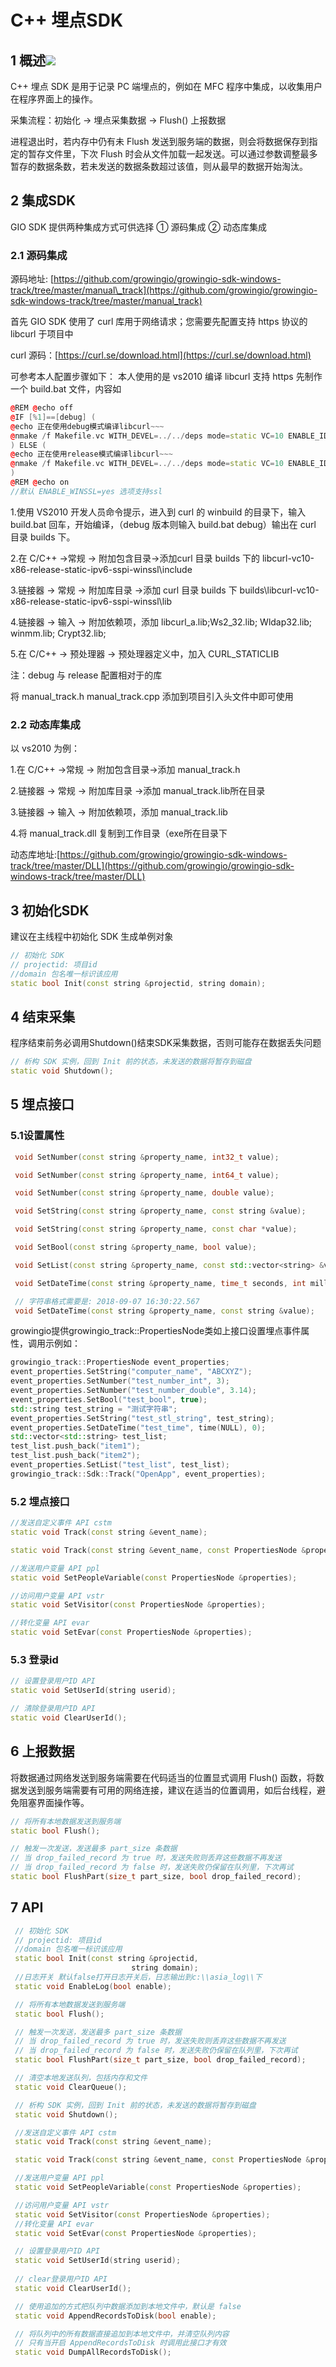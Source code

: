 # C++ 埋点SDK

## 1 概述[![](https://manual.sensorsdata.cn/sa/_/7F00000101764BABE76F042960923FC3/1624342734225/images/common/link-solid.svg)](https://manual.sensorsdata.cn/sa/latest/page-1573889.html#id-.C++SDKv1.13-%E6%A6%82%E8%BF%B0) <a id="id-.C++SDKv1.13-&#x6982;&#x8FF0;"></a>

C++ 埋点 SDK 是用于记录 PC 端埋点的，例如在 MFC 程序中集成，以收集用户在程序界面上的操作。

采集流程：初始化  -&gt; 埋点采集数据 -&gt; Flush\(\) 上报数据

进程退出时，若内存中仍有未 Flush 发送到服务端的数据，则会将数据保存到指定的暂存文件里，下次 Flush 时会从文件加载一起发送。可以通过参数调整最多暂存的数据条数，若未发送的数据条数超过该值，则从最早的数据开始淘汰。

## 2 集成SDK

GIO SDK 提供两种集成方式可供选择 ① 源码集成 ② 动态库集成

### 2.1  源码集成

源码地址: [https://github.com/growingio/growingio-sdk-windows-track/tree/master/manual\_track](https://github.com/growingio/growingio-sdk-windows-track/tree/master/manual_track)

首先 GIO SDK 使用了 curl 库用于网络请求；您需要先配置支持 https 协议的 libcurl 于项目中  

 curl 源码：[https://curl.se/download.html](https://curl.se/download.html) 

可参考本人配置步骤如下： 本人使用的是 vs2010 编译 libcurl 支持 https 先制作一个 build.bat 文件，内容如

```cpp
@REM @echo off
@IF [%1]==[debug] (
@echo 正在使用debug模式编译libcurl~~~
@nmake /f Makefile.vc WITH_DEVEL=../../deps mode=static VC=10 ENABLE_IDN=no RTLIBCFG=dll DEBUG=yes MACHINE=x86
) ELSE (
@echo 正在使用release模式编译libcurl~~~
@nmake /f Makefile.vc WITH_DEVEL=../../deps mode=static VC=10 ENABLE_IDN=no RTLIBCFG=dll DEBUG=no MACHINE=x86
)
@REM @echo on
//默认 ENABLE_WINSSL=yes 选项支持ssl
```

1.使用 VS2010 开发人员命令提示，进入到 curl 的 winbuild 的目录下，输入 build.bat 回车，开始编译，（debug 版本则输入 build.bat debug）输出在 curl 目录 builds 下。

2.在 C/C++ -&gt;常规 -&gt; 附加包含目录-&gt;添加curl 目录 builds 下的 libcurl-vc10-x86-release-static-ipv6-sspi-winssl\include 

3.链接器 -&gt; 常规 -&gt; 附加库目录 -&gt;添加 curl 目录 builds 下 builds\libcurl-vc10-x86-release-static-ipv6-sspi-winssl\lib 

4.链接器 -&gt; 输入 -&gt; 附加依赖项，添加 libcurl\_a.lib;Ws2\_32.lib; Wldap32.lib; winmm.lib; Crypt32.lib;  

5.在 C/C++ -&gt; 预处理器 -&gt; 预处理器定义中，加入 CURL\_STATICLIB 

注：debug 与 release 配置相对于的库

 将 manual\_track.h manual\_track.cpp 添加到项目引入头文件中即可使用

### 2.2 动态库集成

以 vs2010 为例： 

1.在 C/C++ -&gt;常规 -&gt; 附加包含目录-&gt;添加 manual\_track.h 

2.链接器 -&gt; 常规 -&gt; 附加库目录 -&gt;添加 manual\_track.lib所在目录 

3.链接器 -&gt; 输入 -&gt; 附加依赖项，添加 manual\_track.lib 

4.将 manual\_track.dll 复制到工作目录（exe所在目录下 

动态库地址:[https://github.com/growingio/growingio-sdk-windows-track/tree/master/DLL](https://github.com/growingio/growingio-sdk-windows-track/tree/master/DLL)

## 3 初始化SDK

建议在主线程中初始化 SDK 生成单例对象

```cpp
// 初始化 SDK
// projectid: 项目id
//domain 包名唯一标识该应用
static bool Init(const string &projectid, string domain);
```

## 4 结束采集

程序结束前务必调用Shutdown\(\)结束SDK采集数据，否则可能存在数据丢失问题

```cpp
// 析构 SDK 实例，回到 Init 前的状态，未发送的数据将暂存到磁盘 
static void Shutdown();
```

## 5 埋点接口

### 5.1设置属性

```cpp
 void SetNumber(const string &property_name, int32_t value);

 void SetNumber(const string &property_name, int64_t value);

 void SetNumber(const string &property_name, double value);

 void SetString(const string &property_name, const string &value);

 void SetString(const string &property_name, const char *value);

 void SetBool(const string &property_name, bool value);

 void SetList(const string &property_name, const std::vector<string> &value);

 void SetDateTime(const string &property_name, time_t seconds, int milliseconds);

 // 字符串格式需要是: 2018-09-07 16:30:22.567
 void SetDateTime(const string &property_name, const string &value);
```

growingio提供growingio\_track::PropertiesNode类如上接口设置埋点事件属性，调用示例如：

```cpp
growingio_track::PropertiesNode event_properties;
event_properties.SetString("computer_name", "ABCXYZ");
event_properties.SetNumber("test_number_int", 3);
event_properties.SetNumber("test_number_double", 3.14);
event_properties.SetBool("test_bool", true);
std::string test_string = "测试字符串";
event_properties.SetString("test_stl_string", test_string);
event_properties.SetDateTime("test_time", time(NULL), 0);
std::vector<std::string> test_list;
test_list.push_back("item1");
test_list.push_back("item2");
event_properties.SetList("test_list", test_list);
growingio_track::Sdk::Track("OpenApp", event_properties);
```

### 5.2 埋点接口

```cpp
//发送自定义事件 API cstm
static void Track(const string &event_name);

static void Track(const string &event_name, const PropertiesNode &properties);

//发送用户变量 API ppl
static void SetPeopleVariable(const PropertiesNode &properties);

//访问用户变量 API vstr
static void SetVisitor(const PropertiesNode &properties);

//转化变量 API evar
static void SetEvar(const PropertiesNode &properties);
```

### 5.3 登录id

```cpp
// 设置登录用户ID API
static void SetUserId(string userid);

// 清除登录用户ID API
static void ClearUserId();
```

## 6 上报数据

将数据通过网络发送到服务端需要在代码适当的位置显式调用 Flush\(\) 函数，将数据发送到服务端需要有可用的网络连接，建议在适当的位置调用，如后台线程，避免阻塞界面操作等。

```cpp
// 将所有本地数据发送到服务端
static bool Flush();

// 触发一次发送，发送最多 part_size 条数据
// 当 drop_failed_record 为 true 时，发送失败则丢弃这些数据不再发送
// 当 drop_failed_record 为 false 时，发送失败仍保留在队列里，下次再试
static bool FlushPart(size_t part_size, bool drop_failed_record);
```

## 7 API

```cpp
 // 初始化 SDK
 // projectid: 项目id
 //domain 包名唯一标识该应用
 static bool Init(const string &projectid,
				           string domain);
 //日志开关 默认false打开日志开关后，日志输出到c:\\asia_log\\下
 static void EnableLog(bool enable);

 // 将所有本地数据发送到服务端
 static bool Flush();

 // 触发一次发送，发送最多 part_size 条数据
 // 当 drop_failed_record 为 true 时，发送失败则丢弃这些数据不再发送
 // 当 drop_failed_record 为 false 时，发送失败仍保留在队列里，下次再试
 static bool FlushPart(size_t part_size, bool drop_failed_record);

 // 清空本地发送队列，包括内存和文件
 static void ClearQueue();

 // 析构 SDK 实例，回到 Init 前的状态，未发送的数据将暂存到磁盘
 static void Shutdown();

 //发送自定义事件 API cstm
 static void Track(const string &event_name);

 static void Track(const string &event_name, const PropertiesNode &properties);

 //发送用户变量 API ppl
 static void SetPeopleVariable(const PropertiesNode &properties);

 //访问用户变量 API vstr
 static void SetVisitor(const PropertiesNode &properties);
 //转化变量 API evar
 static void SetEvar(const PropertiesNode &properties);

 // 设置登录用户ID API
 static void SetUserId(string userid);
 
 // clear登录用户ID API
 static void ClearUserId();

 // 使用追加的方式把队列中数据添加到本地文件中，默认是 false
 static void AppendRecordsToDisk(bool enable);

 // 将队列中的所有数据直接追加到本地文件中，并清空队列内容
 // 只有当开启 AppendRecordsToDisk 时调用此接口才有效
 static void DumpAllRecordsToDisk();
```



